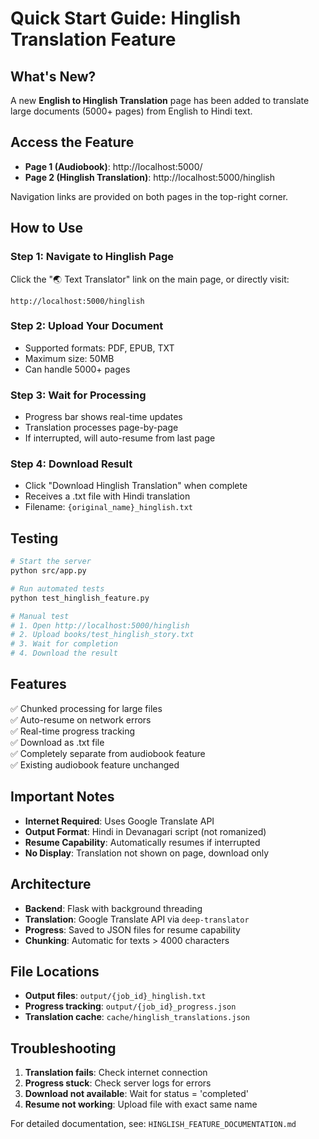 # Quick Start Guide: Hinglish Translation Feature

## What's New?
A new **English to Hinglish Translation** page has been added to translate large documents (5000+ pages) from English to Hindi text.

## Access the Feature
- **Page 1 (Audiobook)**: http://localhost:5000/
- **Page 2 (Hinglish Translation)**: http://localhost:5000/hinglish

Navigation links are provided on both pages in the top-right corner.

## How to Use

### Step 1: Navigate to Hinglish Page
Click the "🌏 Text Translator" link on the main page, or directly visit:
```
http://localhost:5000/hinglish
```

### Step 2: Upload Your Document
- Supported formats: PDF, EPUB, TXT
- Maximum size: 50MB
- Can handle 5000+ pages

### Step 3: Wait for Processing
- Progress bar shows real-time updates
- Translation processes page-by-page
- If interrupted, will auto-resume from last page

### Step 4: Download Result
- Click "Download Hinglish Translation" when complete
- Receives a .txt file with Hindi translation
- Filename: `{original_name}_hinglish.txt`

## Testing
```bash
# Start the server
python src/app.py

# Run automated tests
python test_hinglish_feature.py

# Manual test
# 1. Open http://localhost:5000/hinglish
# 2. Upload books/test_hinglish_story.txt
# 3. Wait for completion
# 4. Download the result
```

## Features
✅ Chunked processing for large files  
✅ Auto-resume on network errors  
✅ Real-time progress tracking  
✅ Download as .txt file  
✅ Completely separate from audiobook feature  
✅ Existing audiobook feature unchanged  

## Important Notes
- **Internet Required**: Uses Google Translate API
- **Output Format**: Hindi in Devanagari script (not romanized)
- **Resume Capability**: Automatically resumes if interrupted
- **No Display**: Translation not shown on page, download only

## Architecture
- **Backend**: Flask with background threading
- **Translation**: Google Translate API via `deep-translator`
- **Progress**: Saved to JSON files for resume capability
- **Chunking**: Automatic for texts > 4000 characters

## File Locations
- **Output files**: `output/{job_id}_hinglish.txt`
- **Progress tracking**: `output/{job_id}_progress.json`
- **Translation cache**: `cache/hinglish_translations.json`

## Troubleshooting
1. **Translation fails**: Check internet connection
2. **Progress stuck**: Check server logs for errors
3. **Download not available**: Wait for status = 'completed'
4. **Resume not working**: Upload file with exact same name

For detailed documentation, see: `HINGLISH_FEATURE_DOCUMENTATION.md`
